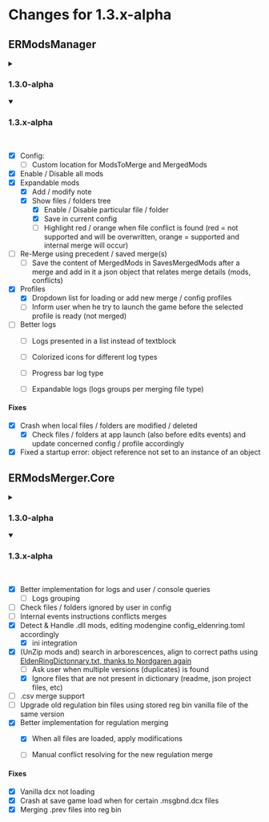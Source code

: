 # Changes for 1.3.x-alpha

## ERModsManager
<details>
<summary><h3>1.3.0-alpha</h3></summary>
<br>

- [x] Creation of the visual app
- [x] File(s) Drag & Drop
- [x] Arrange mod priority by dragging them up or down
- [x] Enable/Disable/Delete mod(s) via checkboxes and buttons
- [x] First launch scenario: extract embedded files to app data folder, ask user game path if not found
- [x] Config:
  - [x] Re-set game path (file dialog)
  - [x] Open local app data folder
- [x] Help & Credits
- [x] Save actives mods & arrangements (priorities) in config

</details>

<details open>
<summary><h3>1.3.x-alpha</h3></summary>
<br>

- [x] Config:
  - [ ] Custom location for ModsToMerge and MergedMods
- [x] Enable / Disable all mods
- [x] Expandable mods
  - [x] Add / modify note
  - [x] Show files / folders tree
    - [x] Enable / Disable particular file / folder
	- [x] Save in current config
	- [ ] Highlight red / orange when file conflict is found (red = not supported and will be overwritten, orange = supported and internal merge will occur)
- [ ] Re-Merge using precedent / saved merge(s)
  - [ ] Save the content of MergedMods in SavesMergedMods after a merge and add in it a json object that relates merge details (mods, conflicts)
- [x] Profiles
  - [x] Dropdown list for loading or add new merge / config profiles
  - [ ] Inform user when he try to launch the game before the selected profile is ready (not merged)
- [ ] Better logs
  - [ ] Logs presented in a list instead of textblock
  - [ ] Colorized icons for different log types
  - [ ] Progress bar log type
  - [ ] Expandable logs (logs groups per merging file type)
  


#### Fixes

- [x] Crash when local files / folders are modified / deleted
  - [x] Check files / folders at app launch (also before edits events) and update concerned config / profile accordingly
- [x] Fixed a startup error: object reference not set to an instance of an object 
</details>


## ERModsMerger.Core

<details>
<summary><h3>1.3.0-alpha</h3></summary>
<br>

- [x] Searches of unsuported conflicts + ask user confirmation to continue
- [x] Initial support for the merge of .msgbnd.dcx files
- [x] Partial support for the merge of .emevd.dcx files

- [x] Better implementation for logs and user / console queries
- [x] Read content packed files in game folder instead of unpacking everything by using [BHD5Reader, thanks to Nordgaren](https://github.com/Nordgaren/ERBingoRandomizer/blob/main/src/ERBingoRandomizer/FileHandler/BHD5Reader.cs)
- [x] handle oodle location in SoulsFormats depending of scenarios (console / WPF app)
- [x] UnPack/UnZip embedded resources to AppData
  - [x] Regulations
  - [x] Dictionaries
  - [x] ParamDefs
  - [x] Pre-configured modengine as embedded resource
  
</details>

<details open>
<summary><h3>1.3.x-alpha</h3></summary>
<br>

- [x] Better implementation for logs and user / console queries
  - [ ] Logs grouping
- [ ] Check files / folders ignored by user in config
- [ ] Internal events instructions conflicts merges
- [x] Detect & Handle .dll mods, editing modengine config_eldenring.toml accordingly
  - [x] ini integration
- [x] (UnZip mods and) search in arborescences, align to correct paths using [EldenRingDictonnary.txt, thanks to Nordgaren again](https://github.com/Nordgaren/UXM-Selective-Unpack/blob/master/UXM/res/EldenRingDictionary.txt)
  - [ ] Ask user when multiple versions (duplicates) is found
  - [x] Ignore files that are not present in dictionary (readme, json project files, etc)
- [ ] .csv merge support
- [ ] Upgrade old regulation bin files using stored reg bin vanilla file of the same version
- [x] Better implementation for regulation merging
  - [x] When all files are loaded, apply modifications
  - [ ] Manual conflict resolving for the new regulation merge


#### Fixes

- [x] Vanilla dcx not loading
- [x] Crash at save game load when for certain .msgbnd.dcx files
- [x] Merging .prev files into reg bin

</details>